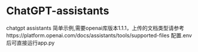 # ChatGPT-assistants
chatgpt assistants 简单示例,需要openai库版本1.1.1，上传的文档类型请参考https://platform.openai.com/docs/assistants/tools/supported-files
配置.env后可直接运行app.py
